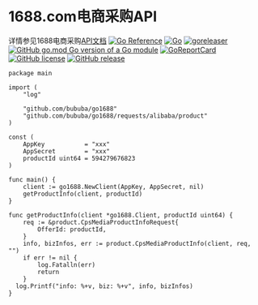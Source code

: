 # 1688.com电商采购API

详情参见1688电商采购[API文档](https://open.1688.com/solution/solutionDetail.htm?solutionKey=1559112028404#apiAndMessageList)
[![Go Reference](https://pkg.go.dev/badge/github.com/bububa/go1688.svg)](https://pkg.go.dev/github.com/bububa/go1688)
[![Go](https://github.com/bububa/go1688/actions/workflows/go.yml/badge.svg)](https://github.com/bububa/go1688/actions/workflows/go.yml)
[![goreleaser](https://github.com/bububa/go1688/actions/workflows/goreleaser.yml/badge.svg)](https://github.com/bububa/go1688/actions/workflows/goreleaser.yml)
[![GitHub go.mod Go version of a Go module](https://img.shields.io/github/go-mod/go-version/bububa/go1688.svg)](https://github.com/bububa/go1688)
[![GoReportCard](https://goreportcard.com/badge/github.com/bububa/go1688)](https://goreportcard.com/report/github.com/bububa/go1688)
[![GitHub license](https://img.shields.io/github/license/bububa/go1688.svg)](https://github.com/bububa/go1688/blob/master/LICENSE)
[![GitHub release](https://img.shields.io/github/release/bububa/go1688.svg)](https://GitHub.com/bububa/go1688/releases/)


```
package main

import (
	"log"
  
	"github.com/bububa/go1688"
	"github.com/bububa/go1688/requests/alibaba/product"
)

const (
	AppKey           = "xxx"
	AppSecret        = "xxx"
	productId uint64 = 594279676823
)

func main() {
	client := go1688.NewClient(AppKey, AppSecret, nil)
	getProductInfo(client, productId)
}

func getProductInfo(client *go1688.Client, productId uint64) {
	req := &product.CpsMediaProductInfoRequest{
		OfferId: productId,
	}
	info, bizInfos, err := product.CpsMediaProductInfo(client, req, "")
	if err != nil {
		log.Fatalln(err)
		return
	}
  log.Printf("info: %+v, biz: %+v", info, bizInfos)
}
```
